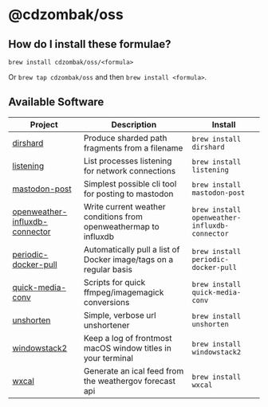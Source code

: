 # @cdzombak/oss

## How do I install these formulae?

`brew install cdzombak/oss/<formula>`

Or `brew tap cdzombak/oss` and then `brew install <formula>`.

## Available Software

<!-- project_table_start -->
| Project                                                                                      | Description                                                       | Install                                       |
| -------------------------------------------------------------------------------------------- | ----------------------------------------------------------------- | --------------------------------------------- |
| [dirshard](https://github.com/cdzombak/dirshard)                                             | Produce sharded path fragments from a filename                    | `brew install dirshard`                       |
| [listening](https://github.com/cdzombak/listening)                                           | List processes listening for network connections                  | `brew install listening`                      |
| [mastodon-post](https://github.com/cdzombak/mastodon-post)                                   | Simplest possible cli tool for posting to mastodon                | `brew install mastodon-post`                  |
| [openweather-influxdb-connector](https://github.com/cdzombak/openweather-influxdb-connector) | Write current weather conditions from openweathermap to influxdb  | `brew install openweather-influxdb-connector` |
| [periodic-docker-pull](https://github.com/cdzombak/periodic-docker-pull)                     | Automatically pull a list of Docker image/tags on a regular basis | `brew install periodic-docker-pull`           |
| [quick-media-conv](https://github.com/cdzombak/quick-media-conv)                             | Scripts for quick ffmpeg/imagemagick conversions                  | `brew install quick-media-conv`               |
| [unshorten](https://github.com/cdzombak/unshorten)                                           | Simple, verbose url unshortener                                   | `brew install unshorten`                      |
| [windowstack2](https://github.com/cdzombak/windowstack2)                                     | Keep a log of frontmost macOS window titles in your terminal      | `brew install windowstack2`                   |
| [wxcal](https://github.com/cdzombak/wxcal)                                                   | Generate an ical feed from the weathergov forecast api            | `brew install wxcal`                          |
<!-- project_table_end -->
